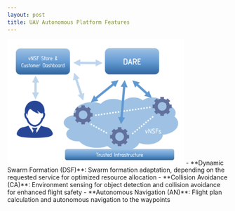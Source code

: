 ```yaml
---
layout: post
title: UAV Autonomous Platform Features
---
```


<img src="./images/schema.png" alt="Project Image" style="width: 80%; height: auto;">
- **Dynamic Swarm Formation (DSF)**: Swarm formation adaptation, depending on the requested service for optimized resource allocation
- **Collision Avoidance (CA)**: Environment sensing for object detection and collision avoidance for enhanced flight safety
- **Autonomous Navigation (AN)**: Flight plan calculation and autonomous navigation to the waypoints 
